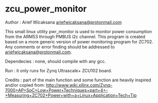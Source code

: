 # zcu_power_monitor
Author : Arief Wicaksana <ariefwicaksana@protonmail.com>

This small linux utility pwr_monitor is used to monitor power consumption from the ARM53 through
PMBUS i2c channel. This program is created based on a more generic version of power monitoring
program for ZC702. Any comments or error finding should be addressed to ariefwicaksana@protonmail.com.

Dependecies : none, should compile with any gcc.

Run : it only runs for Zynq Ultrascale+ ZCU102 board.

Credits : part of the main function and some function are heavily inspired and/or copied from:
http://www.wiki.xilinx.com/Zynq-7000+AP+SoC+Low+Power+Techniques+part+4+-+Measuring+ZC702+Power+with+a+Linux+Application+Tech+Tip
